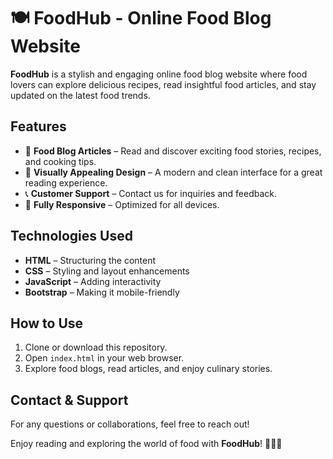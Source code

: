 # 🍽️ FoodHub - Online Food Blog Website

**FoodHub** is a stylish and engaging online food blog website where food lovers can explore delicious recipes, read insightful food articles, and stay updated on the latest food trends.

## Features
- 📝 **Food Blog Articles** – Read and discover exciting food stories, recipes, and cooking tips.
- 📸 **Visually Appealing Design** – A modern and clean interface for a great reading experience.
- 📞 **Customer Support** – Contact us for inquiries and feedback.
- 📱 **Fully Responsive** – Optimized for all devices.

## Technologies Used
- **HTML** – Structuring the content
- **CSS** – Styling and layout enhancements
- **JavaScript** – Adding interactivity
- **Bootstrap** – Making it mobile-friendly

## How to Use
1. Clone or download this repository.
2. Open `index.html` in your web browser.
3. Explore food blogs, read articles, and enjoy culinary stories.

## Contact & Support
For any questions or collaborations, feel free to reach out!  

Enjoy reading and exploring the world of food with **FoodHub**! 🍕🥗🍰
